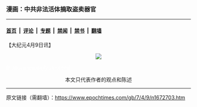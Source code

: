 ### 漫画：中共非法活体摘取盗卖器官

---

#### [首页](../../../..?n1672703) &nbsp;|&nbsp; [评论](../../../../../epoch-comment?n1672703) &nbsp;|&nbsp; [专题](../../../../../epoch-special?n1672703) &nbsp;|&nbsp; [禁闻](../../../../../epoch-news?n1672703) &nbsp;|&nbsp; [禁书](../../../../../books?n1672703) &nbsp;|&nbsp; [翻墙](https://github.com/gfw-breaker/nogfw/blob/master/README.md?n1672703)


<div class="post_content" id="artbody" itemprop="articleBody">
 <!-- article content begin -->
 <p>
  【大纪元4月9日讯】
 </p>
 <div style="line-height:90%;text-align:center">
  <ok href="/i6/704090209131887.jpg">
   <img src="/i6/704090209131887--ss.jpg"/>
  </ok>
  <br/>
  <span class="bn12">
  </span>
 </div>
 <p>
  <font color="#ffffff">
   (http://www.dajiyuan.com)
  </font>
  <br/>
  <center>
   <font class="GY13">
    本文只代表作者的观点和陈述
   </font>
  </center>
 </p>
 <!-- article content end -->
 <div id="below_article_ad">
 </div>
</div>


---

原文链接（需翻墙）：https://www.epochtimes.com/gb/7/4/9/n1672703.htm